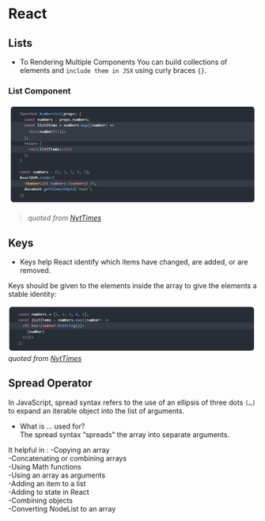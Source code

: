 # React  

## Lists 

* To Rendering Multiple Components You can build collections of elements and `include them in JSX` using curly braces `{}`.  

### List Component  

![list](img/list.PNG)  
> *quoted from [NytTimes](https://reactjs.org/docs/lists-and-keys.html)*  


## Keys  
* Keys help React identify which items have changed, are added, or are removed.  

Keys should be given to the elements inside the array to give the elements a stable identity:

![key](img/key.PNG)  
*quoted from [NytTimes](https://reactjs.org/docs/lists-and-keys.html)* 


## Spread Operator  

In JavaScript, spread syntax refers to the use of an ellipsis of three dots `(…)` to expand an iterable object into the list of arguments.  

* What is ... used for?  
The spread syntax “spreads” the array into separate arguments.  

It helpful in :
-Copying an array  
-Concatenating or combining arrays  
-Using Math functions  
-Using an array as arguments  
-Adding an item to a list  
-Adding to state in React  
-Combining objects  
-Converting NodeList to an array  


